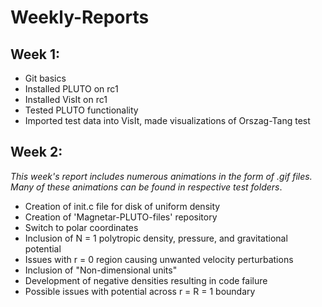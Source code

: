 # Weekly-Reports


## Week 1:
* Git basics
* Installed PLUTO on rc1
* Installed VisIt on rc1
* Tested PLUTO functionality 
* Imported test data into VisIt, made visualizations of Orszag-Tang test

## Week 2:
*This week's report includes numerous animations in the form of .gif files. Many of these animations can be found in respective test folders*. 

* Creation of init.c file for disk of uniform density
* Creation of 'Magnetar-PLUTO-files' repository
* Switch to polar coordinates
* Inclusion of N = 1 polytropic density, pressure, and gravitational potential
* Issues with r = 0 region causing unwanted velocity perturbations  
* Inclusion of "Non-dimensional units"
* Development of negative densities resulting in code failure
* Possible issues with potential across r = R = 1 boundary
